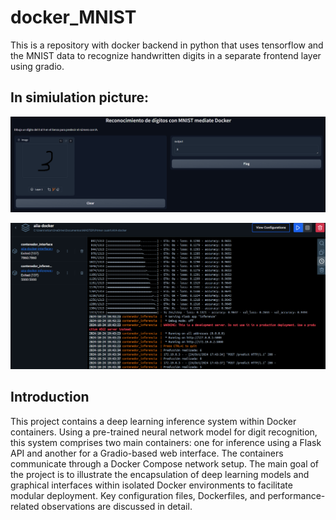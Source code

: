 # docker_MNIST
This is a repository  with docker backend in python that uses tensorflow and the MNIST data to recognize handwritten digits in a separate frontend layer using gradio.

## In simiulation picture:
![Frontend that recognize handwritten digits. ](https://github.com/eliascarrasco1227/docker_MNIST/blob/main/execution%20pictures%20and%20videos/frontend_picture.png)

![Executing a multi-container application with Docker. ](https://github.com/eliascarrasco1227/docker_MNIST/blob/main/execution%20pictures%20and%20videos/Executing%20a%20multi-container%20application%20with%20Docker.png)


## Introduction 
This project contains a deep learning inference system within Docker containers.
Using a pre-trained neural network model for digit recognition, this system comprises two main containers:
one for inference using a Flask API and another for a Gradio-based web
interface. The containers communicate through a Docker Compose network setup. The main goal of the project is to illustrate the encapsulation
of deep learning models and graphical interfaces within isolated Docker
environments to facilitate modular deployment. Key configuration files,
Dockerfiles, and performance-related observations are discussed in detail.
